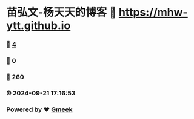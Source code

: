 # 苗弘文-杨天天的博客 :link: https://mhw-ytt.github.io 
### :page_facing_up: [4](https://mhw-ytt.github.io/tag.html) 
### :speech_balloon: 0 
### :hibiscus: 260 
### :alarm_clock: 2024-09-21 17:16:53 
### Powered by :heart: [Gmeek](https://github.com/Meekdai/Gmeek)
